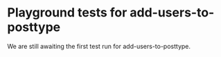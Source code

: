 # Playground tests for add-users-to-posttype
We are still awaiting the first test run for add-users-to-posttype.

